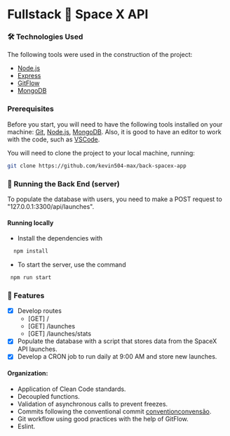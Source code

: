 # Fullstack 🏅 Space X API

### 🛠 Technologies Used

The following tools were used in the construction of the project:

- [Node.js](https://nodejs.org/en/)
- [Express](https://expressjs.com/)
- [GitFlow](https://www.atlassian.com/git/tutorials/comparing-workflows/gitflow-workflow)
- [MongoDB](https://www.mongodb.com/)

### Prerequisites

Before you start, you will need to have the following tools installed on your machine:
[Git](https://git-scm.com), [Node.js](https://nodejs.org/en/), [MongoDB](https://www.mongodb.com/).
Also, it is good to have an editor to work with the code, such as [VSCode](https://code.visualstudio.com/).

You will need to clone the project to your local machine, running:

```bash
git clone https://github.com/kevin504-max/back-spacex-app
```

### 🎲 Running the Back End (server)

To populate the database with users, you need to make a POST request to "127.0.0.1:3300/api/launches".

#### Running locally

- Install the dependencies with

```bash
  npm install
```

- To start the server, use the command

```bash
 npm run start
```

### 🎲 Features

- [x] Develop routes
  - <summary>[GET] /</summary>
  - <summary>[GET] /launches</summary>
  - <summary>[GET] /launches/stats</summary>
- [x] Populate the database with a script that stores data from the SpaceX API launches.
- [x] Develop a CRON job to run daily at 9:00 AM and store new launches.

#### Organization:

- Application of Clean Code standards.
- Decoupled functions.
- Validation of asynchronous calls to prevent freezes.
- Commits following the conventional commit [conventionconvensão](https://www.conventionalcommits.org/en/v1.0.0/).
- Git workflow using good practices with the help of GitFlow.
- Eslint.